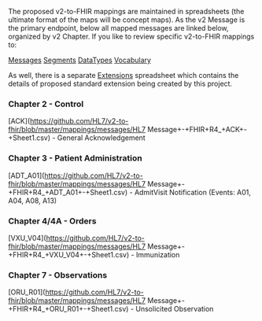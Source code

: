 The proposed v2-to-FHIR mappings are maintained in spreadsheets (the ultimate format of the maps will be concept maps). As the v2 Message is the primary endpoint, below all mapped messages are linked below, organized by v2 Chapter.  If you like to review specific v2-to-FHIR mappings to:

[Messages](https://github.com/HL7/v2-to-fhir/blob/master/mappings/messages)
[Segments](https://github.com/HL7/v2-to-fhir/blob/master/mappings/segments)
[DataTypes](https://github.com/HL7/v2-to-fhir/blob/master/mappings/datatypes)
[Vocabulary](https://github.com/HL7/v2-to-fhir/blob/master/mappings/codesystems)

As well, there is a separate [Extensions](https://github.com/HL7/v2-to-fhir/blob/master/mappings/extensions) spreadsheet which contains the details of proposed standard extension being created by this project.

### Chapter 2 - Control
[ACK](https://github.com/HL7/v2-to-fhir/blob/master/mappings/messages/HL7 Message+-+FHIR+R4_+ACK+-+Sheet1.csv) - General Acknowledgement

### Chapter 3 - Patient Administration
[ADT_A01](https://github.com/HL7/v2-to-fhir/blob/master/mappings/messages/HL7 Message+-+FHIR+R4_+ADT_A01+-+Sheet1.csv) - AdmitVisit Notification (Events: A01, A04, A08, A13)

### Chapter 4/4A - Orders
[VXU_V04](https://github.com/HL7/v2-to-fhir/blob/master/mappings/messages/HL7 Message+-+FHIR+R4_+VXU_V04+-+Sheet1.csv) - Immunization

### Chapter 7 - Observations
[ORU_R01](https://github.com/HL7/v2-to-fhir/blob/master/mappings/messages/HL7 Message+-+FHIR+R4_+ORU_R01+-+Sheet1.csv) - Unsolicited Observation